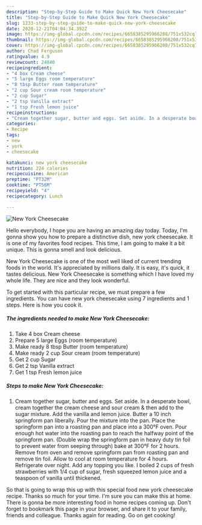 ```yaml
---
description: "Step-by-Step Guide to Make Quick New York Cheesecake"
title: "Step-by-Step Guide to Make Quick New York Cheesecake"
slug: 1233-step-by-step-guide-to-make-quick-new-york-cheesecake
date: 2020-12-21T04:04:34.392Z
image: https://img-global.cpcdn.com/recipes/6658385295966208/751x532cq70/new-york-cheesecake-recipe-main-photo.jpg
thumbnail: https://img-global.cpcdn.com/recipes/6658385295966208/751x532cq70/new-york-cheesecake-recipe-main-photo.jpg
cover: https://img-global.cpcdn.com/recipes/6658385295966208/751x532cq70/new-york-cheesecake-recipe-main-photo.jpg
author: Chad Ferguson
ratingvalue: 4.9
reviewcount: 24840
recipeingredient:
- "4 box Cream cheese"
- "5 large Eggs room temperature"
- "8 tbsp Butter room temperature"
- "2 cup Sour cream room temperature"
- "2 cup Sugar"
- "2 tsp Vanilla extract"
- "1 tsp Fresh lemon juice"
recipeinstructions:
- "Cream together sugar, butter and eggs. Set aside. In a desperate bowl, cream together the cream cheese and sour cream &amp; then add to the sugar mixture. Add the vanilla and lemon juice. Butter a 10 inch springform pan liberally. Pour the mixture into the pan. Place the springform pan into a roasting pan and place into a 300°F oven. Pour enough hot water into the roasting pan to reach the halfway point of the springform pan. (Double wrap the springform pan in heavy duty tin foil to prevent water from seeping through) bake at 300°F for 2 hours. Remove from oven and remove springform pan from roasting pan and remove tin foil. Allow to cool at room temperature for 4 hours. Refrigerate over night. Add any topping you like. I boiled 2 cups of fresh strawberries with 1/4 cup of sugar, fresh squeezed lemon juice and a teaspoon of vanilla until thickened."
categories:
- Recipe
tags:
- new
- york
- cheesecake

katakunci: new york cheesecake 
nutrition: 224 calories
recipecuisine: American
preptime: "PT32M"
cooktime: "PT56M"
recipeyield: "4"
recipecategory: Lunch

---
```



![New York Cheesecake](https://img-global.cpcdn.com/recipes/6658385295966208/751x532cq70/new-york-cheesecake-recipe-main-photo.jpg)

Hello everybody, I hope you are having an amazing day today. Today, I'm gonna show you how to prepare a distinctive dish, new york cheesecake. It is one of my favorites food recipes. This time, I am going to make it a bit unique. This is gonna smell and look delicious.



New York Cheesecake is one of the most well liked of current trending foods in the world. It's appreciated by millions daily. It is easy, it's quick, it tastes delicious. New York Cheesecake is something which I have loved my whole life. They are nice and they look wonderful.


To get started with this particular recipe, we must prepare a few ingredients. You can have new york cheesecake using 7 ingredients and 1 steps. Here is how you cook it.

<!--inarticleads1-->

##### The ingredients needed to make New York Cheesecake:

1. Take 4 box Cream cheese
1. Prepare 5 large Eggs (room temperature)
1. Make ready 8 tbsp Butter (room temperature)
1. Make ready 2 cup Sour cream (room temperature)
1. Get 2 cup Sugar
1. Get 2 tsp Vanilla extract
1. Get 1 tsp Fresh lemon juice




<!--inarticleads2-->

##### Steps to make New York Cheesecake:

1. Cream together sugar, butter and eggs. Set aside. In a desperate bowl, cream together the cream cheese and sour cream &amp; then add to the sugar mixture. Add the vanilla and lemon juice. Butter a 10 inch springform pan liberally. Pour the mixture into the pan. Place the springform pan into a roasting pan and place into a 300°F oven. Pour enough hot water into the roasting pan to reach the halfway point of the springform pan. (Double wrap the springform pan in heavy duty tin foil to prevent water from seeping through) bake at 300°F for 2 hours. Remove from oven and remove springform pan from roasting pan and remove tin foil. Allow to cool at room temperature for 4 hours. Refrigerate over night. Add any topping you like. I boiled 2 cups of fresh strawberries with 1/4 cup of sugar, fresh squeezed lemon juice and a teaspoon of vanilla until thickened.




So that is going to wrap this up with this special food new york cheesecake recipe. Thanks so much for your time. I'm sure you can make this at home. There is gonna be more interesting food in home recipes coming up. Don't forget to bookmark this page in your browser, and share it to your family, friends and colleague. Thanks again for reading. Go on get cooking!
